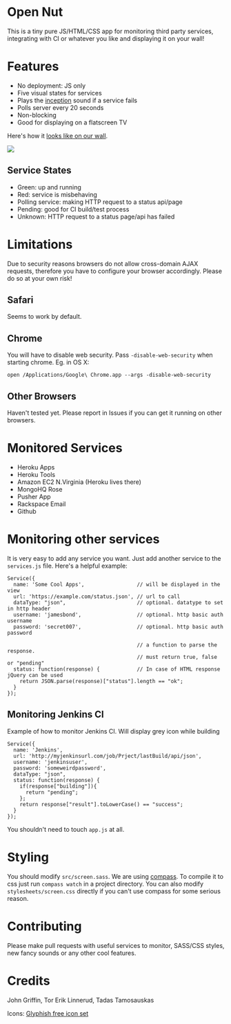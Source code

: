Open Nut
=================

This is a tiny pure JS/HTML/CSS app for monitoring third party services, integrating with CI or whatever you like and displaying it on your wall!

Features
========

* No deployment: JS only
* Five visual states for services
* Plays the [inception](http://inception.davepedu.com/) sound if a service fails
* Polls server every 20 seconds
* Non-blocking
* Good for displaying on a flatscreen TV

Here's how it [looks like on our wall](http://alphadev.tumblr.com/post/7651471438/hazel-is-a-rails-monitoring-app-which-keeps-an-eye).

<img src="http://i.imgur.com/U8nTW.png?6291"/>

Service States
--------------

* Green: up and running
* Red: service is misbehaving
* Polling service: making HTTP request to a status api/page
* Pending: good for CI build/test process
* Unknown: HTTP request to a status page/api has failed

Limitations
==========

Due to security reasons browsers do not allow cross-domain AJAX requests, therefore you have to configure your browser accordingly. Please do so at your own risk!

Safari
------

Seems to work by default.

Chrome
------

You will have to disable web security. Pass `-disable-web-security` when starting chrome.
Eg. in OS X:

    open /Applications/Google\ Chrome.app --args -disable-web-security

Other Browsers
--------------

Haven't tested yet. Please report in Issues if you can get it running on other browsers.

Monitored Services
==================

* Heroku Apps
* Heroku Tools
* Amazon EC2 N.Virginia (Heroku lives there)
* MongoHQ Rose
* Pusher App
* Rackspace Email
* Github

Monitoring other services
=========================

It is very easy to add any service you want. Just add another service to the `services.js` file. Here's a helpful example:

    Service({
      name: 'Some Cool Apps',                 // will be displayed in the view
      url: 'https://example.com/status.json', // url to call
      dataType: "json",                       // optional. datatype to set in http header
      username: 'jamesbond',                  // optional. http basic auth username
      password: 'secret007',                  // optional. http basic auth password

                                              // a function to parse the response.
                                              // must return true, false or "pending"
      status: function(response) {            // In case of HTML response jQuery can be used
        return JSON.parse(response)["status"].length == "ok";
      }
    });

Monitoring Jenkins CI
----------------------

Example of how to monitor Jenkins CI. Will display grey icon while building

    Service({
      name: 'Jenkins',
      url: 'http://myjenkinsurl.com/job/Prject/lastBuild/api/json',
      username: 'jenkinsuser',
      password: 'someweirdpassword',
      dataType: "json",
      status: function(response) {
        if(response["building"]){
          return "pending";
        };
        return response["result"].toLowerCase() == "success";
      }
    });

You shouldn't need to touch `app.js` at all.

Styling
=======

You should modify `src/screen.sass`. We are using [compass](https://github.com/chriseppstein/compass). To compile it to css just run `compass watch` in a project directory. You can also modify `stylesheets/screen.css` directly if you can't use compass for some serious reason.

Contributing
============

Please make pull requests with useful services to monitor, SASS/CSS styles, new fancy sounds or any other cool features.

Credits
=======

John Griffin, Tor Erik Linnerud, Tadas Tamosauskas

Icons: [Glyphish free icon set](http://glyphish.com/)